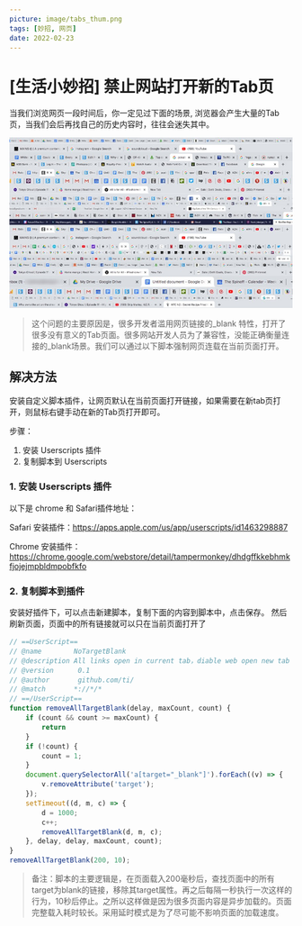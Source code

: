 ```yaml
---
picture: image/tabs_thum.png
tags: [妙招, 网页]
date: 2022-02-23
---
```

# [生活小妙招] 禁止网站打开新的Tab页

当我们浏览网页一段时间后，你一定见过下面的场景, 浏览器会产生大量的Tab页，当我们会后再找自己的历史内容时，往往会迷失其中。

![tabs](image/禁止网站打开新的Tab页/tabs.jpg "tab")

> 这个问题的主要原因是，很多开发者滥用网页链接的_blank 特性，打开了很多没有意义的Tab页面。很多网站开发人员为了兼容性，没能正确衡量连接的_blank场景。我们可以通过以下脚本强制网页连载在当前页面打开。

## 解决方法

安装自定义脚本插件，让网页默认在当前页面打开链接，如果需要在新tab页打开，则鼠标右键手动在新的Tab页打开即可。

步骤：

1. 安装 Userscripts 插件
2. 复制脚本到 Userscripts

### 1. 安装 Userscripts 插件

以下是 chrome 和 Safari插件地址：

Safari 安装插件：https://apps.apple.com/us/app/userscripts/id1463298887

Chrome 安装插件：https://chrome.google.com/webstore/detail/tampermonkey/dhdgffkkebhmkfjojejmpbldmpobfkfo

### 2. 复制脚本到插件

安装好插件下，可以点击新建脚本，复制下面的内容到脚本中，点击保存。 然后刷新页面，页面中的所有链接就可以只在当前页面打开了

```js
// ==UserScript==
// @name        NoTargetBlank
// @description All links open in current tab，diable web open new tab
// @version      0.1
// @author       github.com/ti/
// @match       *://*/*
// ==/UserScript==
function removeAllTargetBlank(delay, maxCount, count) {
    if (count && count >= maxCount) {
        return
    }
    if (!count) {
        count = 1;
    }
    document.querySelectorAll('a[target="_blank"]').forEach((v) => {
        v.removeAttribute('target');
    });
    setTimeout((d, m, c) => {
        d = 1000;
        c++;
        removeAllTargetBlank(d, m, c);
    }, delay, delay, maxCount, count);
}
removeAllTargetBlank(200, 10);
```

> 备注：脚本的主要逻辑是，在页面载入200毫秒后，查找页面中的所有target为blank的链接，移除其target属性。再之后每隔一秒执行一次这样的行为，10秒后停止。之所以这样做是因为很多页面内容是异步加载的。页面完整载入耗时较长。采用延时模式是为了尽可能不影响页面的加载速度。
